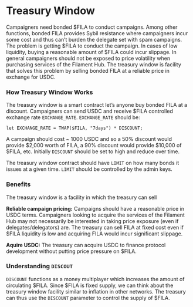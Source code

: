 # Treasury Window

Campaigners need bonded \$FILA to conduct campaigns. Among other functions, bonded FILA provides Sybil resistance where campaigners incur some cost and thus can’t burden the delegate set with spam campaigns. The problem is getting \$FILA to conduct the campaign. In cases of low liquidity, buying a reasonable amount of \$FILA could incur slippage. In general campaigners should not be exposed to price volatility when purchasing services of the Filament Hub. The treasury window is facility that solves this problem by selling bonded FILA at a reliable price in exchange for USDC.

### How Treasury Window Works

The treasury window is a smart contract let’s anyone buy bonded FILA at a discount. Campaigners can send USDC and receive \$FILA controlled exchange rate `EXCHANGE_RATE`. `EXCHANGE_RATE` should be:

```rust,ignore
let EXCHANGE_RATE = TWAP($FILA, "7days") * DISCOUNT;
```

A campaign should cost ~ 1000 USDC and so a 50% discount would provide \$2,000 worth of FILA, a 90% discount would provide \$10,000 of \$FILA, etc. Initially `DISCOUNT` should be set to high and reduce over time.

The treasury window contract should have `LIMIT` on how many bonds it issues at a given time. `LIMIT` should be controlled by the admin keys.

### Benefits

The treasury window is a facility in which the treasury can sell

**Reliable campaign pricing:**  Campaigns should have a reasonable price in USDC terms. Campaigners looking to acquire the services of the Filament Hub may not necessarily be interested in taking price exposure (even if delegates/delegators) are.  The treasury can sell FILA at fixed cost even if \$FILA liquidity is low and acquiring FILA would  incur significant slippage.

**Aquire USDC:**  The treasury can acquire USDC to finance protocol development without putting price pressure on \$FILA.

### Understanding `DISCOUT`

`DISCOUNT` functions as a money multiplayer which increases the amount of circulating \$FILA.  Since \$FILA is fixed supply, we can think about the treasury window facility similar to inflation in other networks.  The treasury can thus use the `DISCOUNT` parameter to control the supply of \$FILA.
